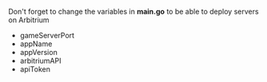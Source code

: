 Don't forget to change the variables in **main.go** to be able to deploy servers on Arbitrium

* gameServerPort
* appName
* appVersion
* arbitriumAPI
* apiToken